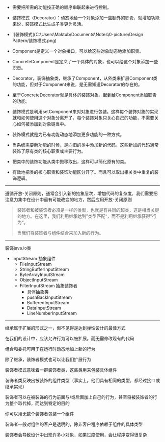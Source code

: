* 需要把所需的功能按正确的顺序串联起来进行控制。
* 装饰模式（Decorator）：动态地给一个对象添加一些额外的职责，就增加功能来说，装饰模式比生成子类更为灵活。
* ![装饰模式](C:\Users\Maktub\Documents\Notes\0-picture\Design Pattern/装饰模式.png)

* Component是定义一个对象接口，可以给这些对象动态地添加职责。
* ConcreteComponent是定义了一个具体的对象，也可以给这个对象添加一些职责。
* Decorator，装饰抽象类，继承了Component，从外类来扩展Component类的功能，但对于Component来说，是无需知道Decorator的存在的。
* 至于ConcreteDecorator就是具体的装饰对象，起到给Component添加职责的功能。
* 装饰模式是利用setComponent来对对象进行包装。这样每个装饰对象的实现就和如何使用这个对象分离开了，每个装饰对象只关心自己的功能，不需要关心如何被添加到对象链当中。
* 装饰模式就是为已有功能动态地添加更多功能的一种方式。
* 当系统需要新功能的时候，是向旧的类中添加新的代码。这些新加的代码通常装饰了原有类的核心职责或主要行为。
* 把类中的装饰功能从类中搬移取出，这样可以简化原有的类。
* 有效地把类的核心职责和装饰功能区分开了。而且可以取出相关类中重复的装饰逻辑。

-----

遵循开放-关闭原则，通常会引入新的抽象层次，增加代码的复杂度，我们需要把注意力集中在设计中最有可能改变的地方，然后应用开放-关闭原则

> 装饰者和被装饰者必须是一样的类型，也就是有共同的超类，这是相当关键的地方。在这里，我们利用继承达到”类型匹配“，而不是利用继承获得”行为“。
>
> 当我们将装饰者与组件结合来加入新的行为。

---

装饰java.io类

* InputStream  抽象组件
  * FileInputStream
  * StringBufferInputStream
  * ByteArrayInputStream
  * ObjectInputStream
  * FilterInputStream 抽象装饰者
    * 具体抽象类
    * pushBackInputStream
    * BufferedInputStream
    * DataInputStream
    * LineNumberInputStream

---

继承属于扩展的形式之一，但不见得是达到弹性设计的最佳方式

在我们的设计中，应该允许行为可以被扩展，而无需修改现有的代码

组合和委托可用于在运行时动态地加上新的行为

除了继承，装饰者模式也可以让我们扩展行为

装饰者模式意味着一群装饰者类，这些类用来包装具体组件

装饰者类反映出被装饰的组件类型（事实上，他们具有相同的类型，都经过接口或继承实现）

装饰者可以在被装饰的行为前面与/或后面加上自己的行为，甚至将被装饰者的行为整个取代掉，而达到特定的目的

你可以用无数个装饰者包装一个组件

装饰者一般对组件的客户是透明的，除非客户程序依赖于组件的具体类型

装饰者会导致设计中出现许多小对象，如果过度使用，会让程序变得很复杂

